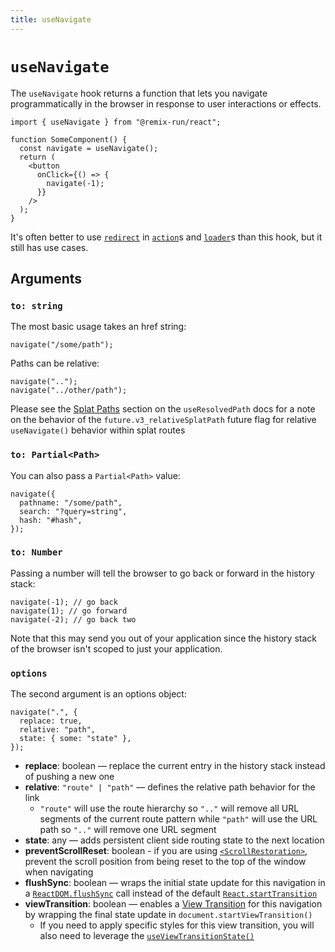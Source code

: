 ```yaml
---
title: useNavigate
---
```


# `useNavigate`

The `useNavigate` hook returns a function that lets you navigate programmatically in the browser in response to user interactions or effects.

```tsx
import { useNavigate } from "@remix-run/react";

function SomeComponent() {
  const navigate = useNavigate();
  return (
    <button
      onClick={() => {
        navigate(-1);
      }}
    />
  );
}
```

It's often better to use [`redirect`][redirect] in [`action`][action]s and [`loader`][loader]s than this hook, but it still has use cases.

## Arguments

### `to: string`

The most basic usage takes an href string:

```tsx
navigate("/some/path");
```

Paths can be relative:

```tsx
navigate("..");
navigate("../other/path");
```

<docs-info>Please see the [Splat Paths][relativesplatpath] section on the `useResolvedPath` docs for a note on the behavior of the `future.v3_relativeSplatPath` future flag for relative `useNavigate()` behavior within splat routes</docs-info>

### `to: Partial<Path>`

You can also pass a `Partial<Path>` value:

```tsx
navigate({
  pathname: "/some/path",
  search: "?query=string",
  hash: "#hash",
});
```

### `to: Number`

Passing a number will tell the browser to go back or forward in the history stack:

```tsx
navigate(-1); // go back
navigate(1); // go forward
navigate(-2); // go back two
```

Note that this may send you out of your application since the history stack of the browser isn't scoped to just your application.

### `options`

The second argument is an options object:

```tsx
navigate(".", {
  replace: true,
  relative: "path",
  state: { some: "state" },
});
```

- **replace**: boolean — replace the current entry in the history stack instead of pushing a new one
- **relative**: `"route" | "path"` — defines the relative path behavior for the link
  - `"route"` will use the route hierarchy so `".."` will remove all URL segments of the current route pattern while `"path"` will use the URL path so `".."` will remove one URL segment
- **state**: any — adds persistent client side routing state to the next location
- **preventScrollReset**: boolean - if you are using [`<ScrollRestoration>`][scroll-restoration], prevent the scroll position from being reset to the top of the window when navigating
- **flushSync**: boolean — wraps the initial state update for this navigation in a [`ReactDOM.flushSync`][flush-sync] call instead of the default [`React.startTransition`][start-transition]
- **viewTransition**: boolean — enables a [View Transition][view-transitions] for this navigation by wrapping the final state update in `document.startViewTransition()`
  - If you need to apply specific styles for this view transition, you will also need to leverage the [`useViewTransitionState()`][use-view-transition-state]

[redirect]: ../utils/redirect
[flush-sync]: https://react.dev/reference/react-dom/flushSync
[start-transition]: https://react.dev/reference/react/startTransition
[view-transitions]: https://developer.mozilla.org/en-US/docs/Web/API/View_Transitions_API
[use-view-transition-state]: ../hooks//use-view-transition-state
[action]: ../route/action
[loader]: ../route/loader
[relativesplatpath]: ./use-resolved-path#splat-paths
[scroll-restoration]: ../components/scroll-restoration#preventing-scroll-reset
